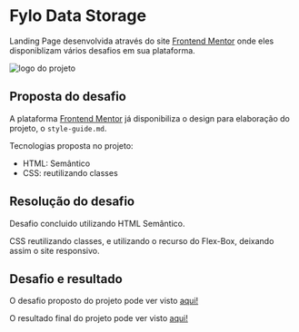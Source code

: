 <h1>Fylo Data Storage</h1>
<p>Landing Page desenvolvida através do site <a href="https://www.frontendmentor.io/">Frontend Mentor</a> onde eles disponiblizam vários desafios em sua plataforma.</p>
<img src="https://res.cloudinary.com/dz209s6jk/image/upload/v1591033776/Challenges/beiy7t7hcpdkhgc6ueho.jpg" alt="logo do projeto" />

<h2>Proposta do desafio</h2>
<p>A plataforma <a href="https://www.frontendmentor.io/">Frontend Mentor</a> já disponibiliza o design para elaboração do projeto, o <code>style-guide.md</code>.</p>
<p>Tecnologias proposta no projeto:</p>
<ul>
  <li>HTML: Semântico</li>
  <li>CSS: reutilizando classes</li>
</ul>

<h2>Resolução do desafio</h2>
<p>Desafio concluido utilizando HTML Semântico.</p>
<p>CSS reutilizando classes, e utilizando o recurso do Flex-Box, deixando assim o site responsivo.</p>

<h2>Desafio e resultado</h2>
<p>O desafio proposto do projeto pode ver visto <a href="https://bit.ly/31fo7lr">aqui!</a></p>
<p>O resultado final do projeto pode ver visto <a href="https://lnkd.in/dCd3PwM">aqui!</a></p>
